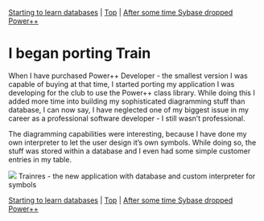 [Starting to learn databases](10.html) | [Top](index.html) | [After some time Sybase dropped Power++](12.html)

# I began porting Train #

When I have purchased Power++ Developer - the smallest version I was capable of buying at that time, I started porting my application I was developing for the club to use the Power++ class library. While doing this I added more time into building my sophisticated diagramming stuff than database, I can now say, I have neglected one of my biggest issue in my career as a professional software developer - I still wasn’t professional.

The diagramming capabilities were interesting, because I have done my own interpreter to let the user design it’s own symbols. While doing so, the stuff was stored within a database and I even had some simple customer entries in my table.

![][Bildschirmfoto2024-10-20um115956]
Trainres - the new application with database and custom interpreter for symbols





[Starting to learn databases](10.html) | [Top](index.html) | [After some time Sybase dropped Power++](12.html)





[PastedGraphic]: PastedGraphic.png

[Dateiver]: Dateiver.png

[TVBuild]: TVBuild.png

[Bildschirmfoto2024-10-20um105545]: Bildschirmfoto2024-10-20um105545.png

[Bildschirmfoto2024-10-20um111447]: Bildschirmfoto2024-10-20um111447.png

[Bildschirmfoto2024-10-20um112431]: Bildschirmfoto2024-10-20um112431.png

[Bildschirmfoto2024-10-20um112746]: Bildschirmfoto2024-10-20um112746.png

[Bildschirmfoto2024-10-20um114925]: Bildschirmfoto2024-10-20um114925.png

[Bildschirmfoto2024-10-20um115956]: Bildschirmfoto2024-10-20um115956.png

[lbDMFManager]: lbDMFManager.png

[lbDMFManagerGenerated]: lbDMFManagerGenerated.png

